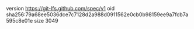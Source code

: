 version https://git-lfs.github.com/spec/v1
oid sha256:79a68ee5036dce7c7128d2a988d0911562e0cb0b98159ee9a7fcb7a595c8e01e
size 3049
